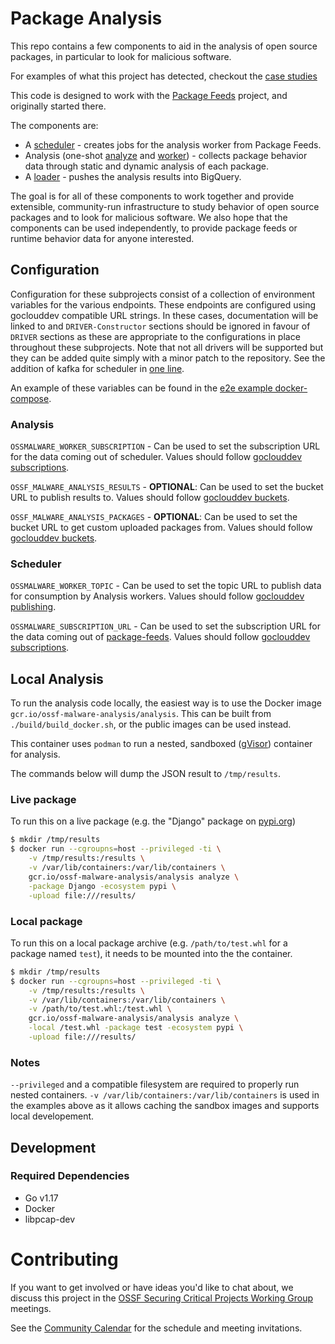 # Package Analysis

This repo contains a few components to aid in the analysis of open source
packages, in particular to look for malicious software.

For examples of what this project has detected, checkout the
[case studies](docs/case_studies.md)

This code is designed to work with the
[Package Feeds](https://github.com/ossf/package-feeds) project,
and originally started there.

The components are:

- A [scheduler](./cmd/scheduler/) - creates jobs for the analysis worker from
  Package Feeds.
- Analysis (one-shot [analyze](./cmd/analyze/) and [worker](./cmd/worker/)) -
  collects package behavior data through static and dynamic analysis of each
  package.
- A [loader](./function/loader/) - pushes the analysis results into BigQuery.

The goal is for all of these components to work together and provide extensible,
community-run infrastructure to study behavior of open source packages and to
look for malicious software. We also hope that the components can be used
independently, to provide package feeds or runtime behavior data for anyone
interested.

## Configuration

Configuration for these subprojects consist of a collection of environment
variables for the various endpoints. These endpoints are configured using
goclouddev compatible URL strings. In these cases, documentation will be linked
to and `DRIVER-Constructor` sections should be ignored in favour of `DRIVER`
sections as these are appropriate to the configurations in place throughout
these subprojects. Note that not all drivers will be supported but they can be
added quite simply with a minor patch to the repository. See the addition of
kafka for scheduler in
[one line](https://github.com/ossf/package-analysis/commit/985ab76a67d29d2fc8582b3920643e7eb963da8a#diff-8565ef29cfb886db7902792675eddce1e7a0ccfe33428a59e7f2e365b354af88R12).

An example of these variables can be found in the
[e2e example docker-compose](examples/e2e/docker-compose.yml).

### Analysis

`OSSMALWARE_WORKER_SUBSCRIPTION` - Can be used to set the subscription URL for
the data coming out of scheduler. Values should follow
[goclouddev subscriptions](https://gocloud.dev/howto/pubsub/subscribe/).

`OSSF_MALWARE_ANALYSIS_RESULTS` - **OPTIONAL**: Can be used to set the bucket
URL to publish results to. Values should follow
[goclouddev buckets](https://gocloud.dev/howto/blob/).

`OSSF_MALWARE_ANALYSIS_PACKAGES` - **OPTIONAL**: Can be used to set the bucket
URL to get custom uploaded packages from. Values should follow
[goclouddev buckets](https://gocloud.dev/howto/blob/).

### Scheduler

`OSSMALWARE_WORKER_TOPIC` - Can be used to set the topic URL to publish data for
consumption by Analysis workers. Values should follow
[goclouddev publishing](https://gocloud.dev/howto/pubsub/publish/).

`OSSMALWARE_SUBSCRIPTION_URL` - Can be used to set the subscription URL for the
data coming out of [package-feeds](https://github.com/ossf/package-feeds).
Values should follow
[goclouddev subscriptions](https://gocloud.dev/howto/pubsub/subscribe/).

## Local Analysis

To run the analysis code locally, the easiest way is to use the Docker image
`gcr.io/ossf-malware-analysis/analysis`. This can be built from
`./build/build_docker.sh`, or the public images can be used instead.

This container uses `podman` to run a nested, sandboxed ([gVisor]) container for
analysis.

The commands below will dump the JSON result to `/tmp/results`.

[gVisor]: https://gvisor.dev/

### Live package

To run this on a live package (e.g. the "Django" package on
[pypi.org](https://pypi.org))

```bash
$ mkdir /tmp/results
$ docker run --cgroupns=host --privileged -ti \
    -v /tmp/results:/results \
    -v /var/lib/containers:/var/lib/containers \
    gcr.io/ossf-malware-analysis/analysis analyze \
    -package Django -ecosystem pypi \
    -upload file:///results/
```

### Local package

To run this on a local package archive (e.g. `/path/to/test.whl` for a package
named `test`), it needs to be mounted into the the container.

```bash
$ mkdir /tmp/results
$ docker run --cgroupns=host --privileged -ti \
    -v /tmp/results:/results \
    -v /var/lib/containers:/var/lib/containers \
    -v /path/to/test.whl:/test.whl \
    gcr.io/ossf-malware-analysis/analysis analyze \
    -local /test.whl -package test -ecosystem pypi \
    -upload file:///results/
```

### Notes

`--privileged` and a compatible filesystem are required to properly run nested
containers. `-v /var/lib/containers:/var/lib/containers` is used in the
examples above as it allows caching the sandbox images and supports local
developement.


## Development

### Required Dependencies

- Go v1.17
- Docker
- libpcap-dev

# Contributing

If you want to get involved or have ideas you'd like to chat about, we discuss this project in the [OSSF Securing Critical Projects Working Group](https://github.com/ossf/wg-securing-critical-projects) meetings.

See the [Community Calendar](https://calendar.google.com/calendar?cid=czYzdm9lZmhwNWk5cGZsdGI1cTY3bmdwZXNAZ3JvdXAuY2FsZW5kYXIuZ29vZ2xlLmNvbQ) for the schedule and meeting invitations.
